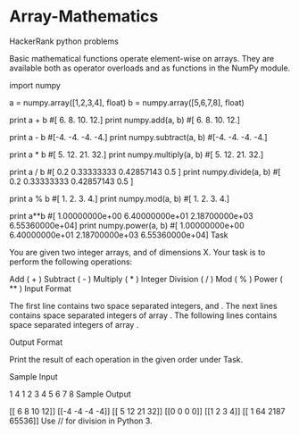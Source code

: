 # Array-Mathematics
HackerRank python problems

Basic mathematical functions operate element-wise on arrays. They are available both as operator overloads and as functions in the NumPy module.

import numpy

a = numpy.array([1,2,3,4], float)
b = numpy.array([5,6,7,8], float)

print a + b                     #[  6.   8.  10.  12.]
print numpy.add(a, b)           #[  6.   8.  10.  12.]

print a - b                     #[-4. -4. -4. -4.]
print numpy.subtract(a, b)      #[-4. -4. -4. -4.]

print a * b                     #[  5.  12.  21.  32.]
print numpy.multiply(a, b)      #[  5.  12.  21.  32.]

print a / b                     #[ 0.2         0.33333333  0.42857143  0.5       ]
print numpy.divide(a, b)        #[ 0.2         0.33333333  0.42857143  0.5       ]

print a % b                     #[ 1.  2.  3.  4.]
print numpy.mod(a, b)           #[ 1.  2.  3.  4.]

print a**b                      #[  1.00000000e+00   6.40000000e+01   2.18700000e+03   6.55360000e+04]
print numpy.power(a, b)         #[  1.00000000e+00   6.40000000e+01   2.18700000e+03   6.55360000e+04]
Task

You are given two integer arrays,  and  of dimensions X.
Your task is to perform the following operations:

Add ( + )
Subtract ( - )
Multiply ( * )
Integer Division ( / )
Mod ( % )
Power ( ** )
Input Format

The first line contains two space separated integers,  and .
The next  lines contains  space separated integers of array .
The following  lines contains  space separated integers of array .

Output Format

Print the result of each operation in the given order under Task.

Sample Input

1 4
1 2 3 4
5 6 7 8
Sample Output

[[ 6  8 10 12]]
[[-4 -4 -4 -4]]
[[ 5 12 21 32]]
[[0 0 0 0]]
[[1 2 3 4]]
[[    1    64  2187 65536]] 
Use // for division in Python 3.
